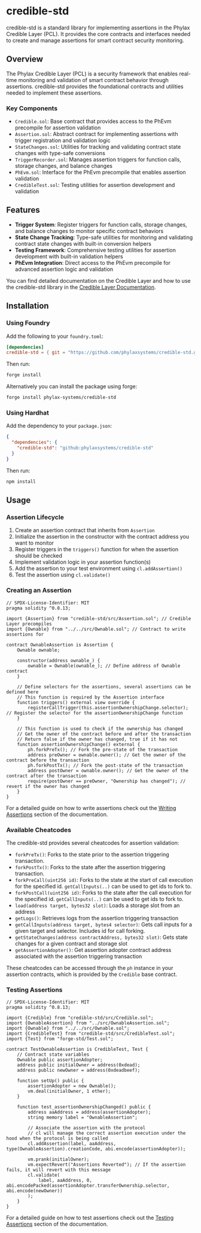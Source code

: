 # credible-std

credible-std is a standard library for implementing assertions in the Phylax Credible Layer (PCL). It provides the core contracts and interfaces needed to create and manage assertions for smart contract security monitoring.

## Overview

The Phylax Credible Layer (PCL) is a security framework that enables real-time monitoring and validation of smart contract behavior through assertions. credible-std provides the foundational contracts and utilities needed to implement these assertions.

### Key Components

- `Credible.sol`: Base contract that provides access to the PhEvm precompile for assertion validation
- `Assertion.sol`: Abstract contract for implementing assertions with trigger registration and validation logic
- `StateChanges.sol`: Utilities for tracking and validating contract state changes with type-safe conversions
- `TriggerRecorder.sol`: Manages assertion triggers for function calls, storage changes, and balance changes
- `PhEvm.sol`: Interface for the PhEvm precompile that enables assertion validation
- `CredibleTest.sol`: Testing utilities for assertion development and validation

## Features

- **Trigger System**: Register triggers for function calls, storage changes, and balance changes to monitor specific contract behaviors
- **State Change Tracking**: Type-safe utilities for monitoring and validating contract state changes with built-in conversion helpers
- **Testing Framework**: Comprehensive testing utilities for assertion development with built-in validation helpers
- **PhEvm Integration**: Direct access to the PhEvm precompile for advanced assertion logic and validation

You can find detailed documentation on the Credible Layer and how to use the credible-std library in the [Credible Layer Documentation](https://docs.phylax.systems/credible/credible-introduction).

## Installation

### Using Foundry

Add the following to your `foundry.toml`:

```toml
[dependencies]
credible-std = { git = "https://github.com/phylaxsystems/credible-std.git" }
```

Then run:

```bash
forge install
```

Alternatively you can install the package using forge:

```bash
forge install phylax-systems/credible-std
```

### Using Hardhat

Add the dependency to your `package.json`:

```json
{
  "dependencies": {
    "credible-std": "github:phylaxsystems/credible-std"
  }
}
```

Then run:

```bash
npm install
```

## Usage

### Assertion Lifecycle

1. Create an assertion contract that inherits from `Assertion`
2. Initialize the assertion in the constructor with the contract address you want to monitor
3. Register triggers in the `triggers()` function for when the assertion should be checked
4. Implement validation logic in your assertion function(s)
5. Add the assertion to your test environment using `cl.addAssertion()`
6. Test the assertion using `cl.validate()`

### Creating an Assertion

```solidity
// SPDX-License-Identifier: MIT
pragma solidity ^0.8.13;

import {Assertion} from "credible-std/src/Assertion.sol"; // Credible Layer precompiles
import {Ownable} from "../../src/Ownable.sol"; // Contract to write assertions for

contract OwnableAssertion is Assertion {
    Ownable ownable;

    constructor(address ownable_) {
        ownable = Ownable(ownable_); // Define address of Ownable contract
    }

    // Define selectors for the assertions, several assertions can be defined here
    // This function is required by the Assertion interface
    function triggers() external view override {
        registerCallTrigger(this.assertionOwnershipChange.selector); // Register the selector for the assertionOwnershipChange function
    }

    // This function is used to check if the ownership has changed
    // Get the owner of the contract before and after the transaction
    // Return false if the owner has changed, true if it has not
    function assertionOwnershipChange() external {
        ph.forkPreTx(); // Fork the pre-state of the transaction
        address preOwner = ownable.owner(); // Get the owner of the contract before the transaction
        ph.forkPostTx(); // Fork the post-state of the transaction
        address postOwner = ownable.owner(); // Get the owner of the contract after the transaction
        require(postOwner == preOwner, "Ownership has changed"); // revert if the owner has changed
    }
}
```

For a detailed guide on how to write assertions check out the [Writing Assertions](https://docs.phylax.systems/credible/pcl-assertion-guide) section of the documentation.

### Available Cheatcodes

The credible-std provides several cheatcodes for assertion validation:

- `forkPreTx()`: Forks to the state prior to the assertion triggering transaction.
- `forkPostTx()`: Forks to the state after the assertion triggering transaction.
- `forkPreCall(uint256 id)`: Forks to the state at the start of call execution for the specified id. `getCallInputs(..)` can be used to get ids to fork to.
- `forkPostCall(uint256 id)`: Forks to the state after the call execution for the specified id. `getCallInputs(..)` can be used to get ids to fork to.
- `load(address target, bytes32 slot)`: Loads a storage slot from an address
- `getLogs()`: Retrieves logs from the assertion triggering transaction
- `getCallInputs(address target, bytes4 selector)`: Gets call inputs for a given target and selector. Includes id for call forking.
- `getStateChanges(address contractAddress, bytes32 slot)`: Gets state changes for a given contract and storage slot
- `getAssertionAdopter()`: Get assertion adopter contract address associated with the assertion triggering transaction

These cheatcodes can be accessed through the `ph` instance in your assertion contracts, which is provided by the `Credible` base contract.

### Testing Assertions

```solidity
// SPDX-License-Identifier: MIT
pragma solidity ^0.8.13;

import {Credible} from "credible-std/src/Credible.sol";
import {OwnableAssertion} from "../src/OwnableAssertion.sol";
import {Ownable} from "../../src/Ownable.sol";
import {CredibleTest} from "credible-std/src/CredibleTest.sol";
import {Test} from "forge-std/Test.sol";

contract TestOwnableAssertion is CredibleTest, Test {
    // Contract state variables
    Ownable public assertionAdopter;
    address public initialOwner = address(0xdead);
    address public newOwner = address(0xdeadbeef);

    function setUp() public {
        assertionAdopter = new Ownable();
        vm.deal(initialOwner, 1 ether);
    }

    function test_assertionOwnershipChanged() public {
        address aaAddress = address(assertionAdopter);
        string memory label = "OwnableAssertion";

        // Associate the assertion with the protocol
        // cl will manage the correct assertion execution under the hood when the protocol is being called
        cl.addAssertion(label, aaAddress, type(OwnableAssertion).creationCode, abi.encode(assertionAdopter));

        vm.prank(initialOwner);
        vm.expectRevert("Assertions Reverted"); // If the assertion fails, it will revert with this message
        cl.validate(
            label, aaAddress, 0, abi.encodePacked(assertionAdopter.transferOwnership.selector, abi.encode(newOwner))
        );
    }
}
```

For a detailed guide on how to test assertions check out the [Testing Assertions](https://docs.phylax.systems/credible/testing-assertions) section of the documentation.
